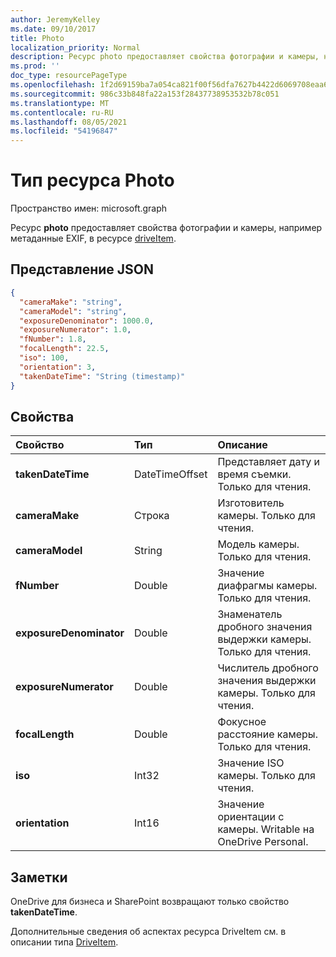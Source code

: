 ```yaml
---
author: JeremyKelley
ms.date: 09/10/2017
title: Photo
localization_priority: Normal
description: Ресурс photo предоставляет свойства фотографии и камеры, например метаданные EXIF, в ресурсе driveItem.
ms.prod: ''
doc_type: resourcePageType
ms.openlocfilehash: 1f2d69159ba7a054ca821f00f56dfa7627b4422d6069708eaa6ad8f53de651e1
ms.sourcegitcommit: 986c33b848fa22a153f28437738953532b78c051
ms.translationtype: MT
ms.contentlocale: ru-RU
ms.lasthandoff: 08/05/2021
ms.locfileid: "54196847"
---
```

# <a name="photo-resource-type"></a>Тип ресурса Photo

Пространство имен: microsoft.graph

Ресурс **photo** предоставляет свойства фотографии и камеры, например метаданные EXIF, в ресурсе [driveItem](driveitem.md).

## <a name="json-representation"></a>Представление JSON

<!-- {
  "blockType": "resource",
  "optionalProperties": [  ],
  "@odata.type": "microsoft.graph.photo"
}-->

```json
{
  "cameraMake": "string",
  "cameraModel": "string",
  "exposureDenominator": 1000.0,
  "exposureNumerator": 1.0,
  "fNumber": 1.8,
  "focalLength": 22.5,
  "iso": 100,
  "orientation": 3,
  "takenDateTime": "String (timestamp)"
}
```

## <a name="properties"></a>Свойства

| Свойство                | Тип           | Описание
|:------------------------|:---------------|:----------------------------------
| **takenDateTime**       | DateTimeOffset | Представляет дату и время съемки. Только для чтения.
| **cameraMake**          | Строка         | Изготовитель камеры. Только для чтения.
| **cameraModel**         | String         | Модель камеры. Только для чтения.
| **fNumber**             | Double         | Значение диафрагмы камеры. Только для чтения.
| **exposureDenominator** | Double         | Знаменатель дробного значения выдержки камеры. Только для чтения.
| **exposureNumerator**   | Double         | Числитель дробного значения выдержки камеры. Только для чтения.
| **focalLength**         | Double         | Фокусное расстояние камеры. Только для чтения.
| **iso**                 | Int32          | Значение ISO камеры. Только для чтения.
| **orientation**         | Int16          | Значение ориентации с камеры. Writable на OneDrive Personal.      |

## <a name="remarks"></a>Заметки

OneDrive для бизнеса и SharePoint возвращают только свойство **takenDateTime**.

Дополнительные сведения об аспектах ресурса DriveItem см. в описании типа [DriveItem](driveitem.md).
<!-- {
  "type": "#page.annotation",
  "description": "The photo facet provides details about the camera and settings on the camera for photos.",
  "keywords": "camera make,camera model, exposure, f-stop, iso, orientation",
  "section": "documentation",
  "tocPath": "Facets/Photo"
} -->

